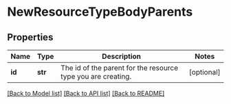 # NewResourceTypeBodyParents

## Properties
Name | Type | Description | Notes
------------ | ------------- | ------------- | -------------
**id** | **str** | The id of the parent for the resource type you are creating. | [optional] 

[[Back to Model list]](../README.md#documentation-for-models) [[Back to API list]](../README.md#documentation-for-api-endpoints) [[Back to README]](../README.md)

